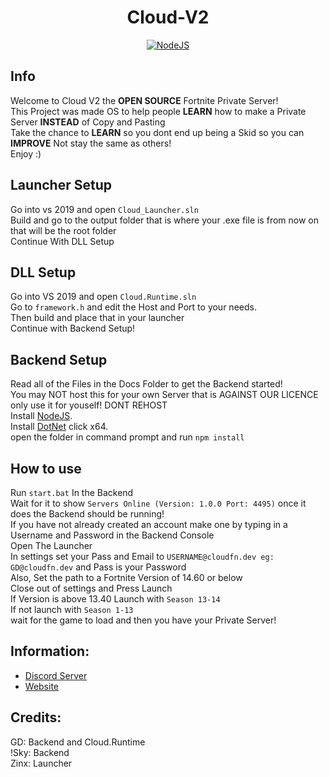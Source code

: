 <h1 align='center'>Cloud-V2</h1>

<p align='center'>
    <a href='https://nodejs.org/en/download/' align='center'>
        <img alt='NodeJS' src='https://media.discordapp.net/attachments/850045691481030706/851139810927575080/adobespark_adobespark.png'>
    </a>
</p>

## Info
Welcome to Cloud V2 the **OPEN SOURCE** Fortnite Private Server!
<br>
This Project was made OS to help people **LEARN** how to make a Private Server **INSTEAD** of Copy and Pasting
<br>
Take the chance to **LEARN** so you dont end up being a Skid so you can **IMPROVE** Not stay the same as others!
<br>
Enjoy :)
<br>
## Launcher Setup
Go into vs 2019 and open ```Cloud_Launcher.sln```
<br>
Build and go to the output folder that is where your .exe file is from now on that will be the root folder
<br>
Continue With DLL Setup

## DLL Setup
Go into VS 2019 and open ```Cloud.Runtime.sln```
<br>
Go to ```framework.h``` and edit the Host and Port to your needs.
<br>
Then build and place that in your launcher 
<br>
Continue with Backend Setup!

## Backend Setup
Read all of the Files in the Docs Folder to get the Backend started!
<br>
You may NOT host this for your own Server that is AGAINST OUR LICENCE only use it for youself! DONT REHOST
<br>
Install [NodeJS](https://nodejs.org/en/download/).
<br>
Install [DotNet](https://dotnet.microsoft.com/download/dotnet/5.0/runtime) click x64.
<br>
open the folder in command prompt and run ```npm install```

## How to use
Run ```start.bat``` In the Backend
<br>
Wait for it to show ```Servers Online (Version: 1.0.0 Port: 4495)``` once it does the Backend should be running!
<br>
If you have not already created an account make one by typing in a Username and Password in the Backend Console
<br>
Open The Launcher
<br>
In settings set your Pass and Email to ```USERNAME@cloudfn.dev eg: GD@cloudfn.dev``` and Pass is your Password
<br>
Also, Set the path to a Fortnite Version of 14.60 or below
<br>
Close out of settings and Press Launch
<br>
If Version is above 13.40 Launch with ```Season 13-14```
<br>
If not launch with ```Season 1-13```
<br>
wait for the game to load and then you have your Private Server!

## Information:
- [Discord Server](https://discord.gg/MfXNpTg4EV)
- [Website](https://cloudfn.dev)

## Credits:
GD: Backend and Cloud.Runtime
<br>
!Sky: Backend
<br>
Zinx: Launcher
